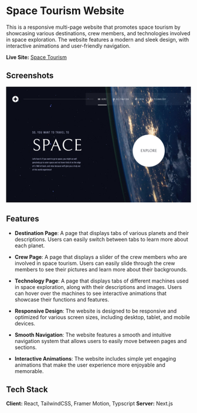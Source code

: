 # Space Tourism Website

This is a responsive multi-page website that promotes space tourism by
showcasing various destinations, crew members, and technologies involved in
space exploration. The website features a modern and sleek design, with
interactive animations and user-friendly navigation.

**Live Site:** [Space Tourism](https://spacextourism.netlify.app/)

## Screenshots

![Home Screenshot](/public/screenshots/home.png)

## Features

- **Destination Page**: A page that displays tabs of various planets and their
  descriptions. Users can easily switch between tabs to learn more about each
  planet.

- **Crew Page**: A page that displays a slider of the crew members who are
  involved in space tourism. Users can easily slide through the crew members to
  see their pictures and learn more about their backgrounds.

- **Technology Page**: A page that displays tabs of different machines used in
  space exploration, along with their descriptions and images. Users can hover
  over the machines to see interactive animations that showcase their functions
  and features.

- **Responsive Design**: The website is designed to be responsive and optimized
  for various screen sizes, including desktop, tablet, and mobile devices.

- **Smooth Navigation**: The website features a smooth and intuitive navigation
  system that allows users to easily move between pages and sections.
- **Interactive Animations**: The website includes simple yet engaging animations
  that make the user experience more enjoyable and memorable.

## Tech Stack

**Client:** React, TailwindCSS, Framer Motion, Typscript
**Server:** Next.js
